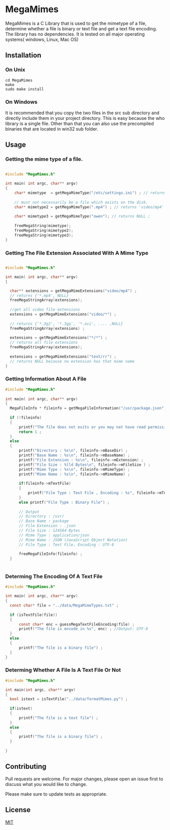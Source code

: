 # MegaMimes

MegaMimes is a C Library that is used to get the mimetype of a file, determine
whether a file is binary or text file and get a text file encoding. The library 
has no dependencies. It is tested on all major operating systems( windows, Linux, Mac OS)

## Installation

### On Unix

```
cd MegaMimes 
make 
sudo make install 
```

### On Windows 

It is recommended that you copy the two files in the src sub directory 
and directly include them in your project directory. This is easy because 
the who library is a single file. Other than that you can also use the
precompiled binaries that are located in win32 sub folder.

## Usage

### Getting  the  mime  type  of  a  file.
  
```c

#include "MegaMimes.h"
   
int main( int argc, char** argv)
{
    char* mimetype  = getMegaMimeType("/etc/settings.ini") ; // returns ''
 		
    // must not necessarily be a file which exists on the disk. 
    char* mimetype2 = getMegaMimeType(".mp4") ; // returns 'video/mp4'
 	
    char* mimetype3 = getMegaMimeType("owen"); // returns NULL ;
    
    freeMegaString(mimetype);
    freeMegaString(mimetype2);
    freeMegaString(mimetype3);
}
  ``` 

### Getting The File Extension Associated With A Mime Type
  
  ```c
  
  #include "MegaMimes.h"
  
  int main( int argc, char** argv)
  {
  
    char** extensions = getMegaMimeExtensions("video/mp4") ;
    // returns {'*.mp4', NULL}
    freeMegaStringArray(extensions);
    
    //get all video file extensions
    extensions = getMegaMimeExtensions("video/*") ;
    
    // returns {'*.3g2', '*.3gp', '*.avi', .... ,NULL}
    freeMegaStringArray(extensions) ;
    
    extensions = getMegaMimeExtensions("*/*") ;
    // returns all file extensions
 	freeMegaStringArray(extensions);
    
    extensions = getMegaMimeExtensions("text/rr") ;
    // returns NULL because no extension has that mime name  
 }
  ```
   
  
### Getting Information About A File 
  
  ```c
 #include "MegaMimes.h"
   
 int main( int argc, char** argv)
 {
    MegaFileInfo * fileinfo = getMegaFileInformation("/usr/package.json") ;
  	
    if (!fileinfo) 
  	{ 
        printf("The file does not exits or you may not have read permission.");
        return 1 ;
    }
    else
    {	
        printf("Directory : %s\n", fileinfo->mBaseDir) ;
        printf("Base Name : %s\n", fileinfo->mBaseName) ;
        printf("File Extension : %s\n", fileinfo->mExtension) ;
        printf("File Size : %lld Bytes\n", fileinfo->mFileSize ) ;
        printf("Mime Type : %s\n", fileinfo->mMimeType) ;
        printf("Mime Name : %s\n", fileinfo->mMimeName) ;
        
        if(fileinfo->mTextFile)
        {
            printf("File Type : Text File , Encoding : %s", fileinfo->mTextEncoding);
        }
        else printf("File Type : Binary File") ;
        
        // Output 
        // Directory : /usr/
        // Base Name : package
        // File Extension : .json 
        // File Size : 124564 Bytes
        // Mime Type : application/json 
        // Mime Name : JSON (JavaScript Object Notation)
        // File Type : Text File, Encoding : UTF-8
        
        freeMegaFileInfo(fileinfo) ;
 	}
   
  ```

### Determing The Encoding Of A Text File

  ```c
  #include "MegaMimes.h"
  
  int main( int argc, char** argv)
  {
    const char* file = "../data/MegaMimeTypes.txt" ;
    
    if (isTextFile(file))
    {
        const char* enc = guessMegaTextFileEncoding(file) ;
        printf("The file is encode in %s", enc) ; //Output: UTF-8
    }
    else
    {
        printf("The file is a binary file") ;
    }
  } 
  ```

### Determing Whether A  File Is A Text File Or Not 
  
  ```c
  #include "MegaMimes.h"
  
  int main(int argc, char** argv)
  {
    bool istext = isTextFile("../data/formatMimes.py") ;
    
    if(istext)
    {
        printf("The file is a text file") ;
    }
    else
    {
        printf("The file is a binary file") ;
    }
    
  }
  ```
  
## Contributing
Pull requests are welcome. For major changes, please open an issue first to discuss what you would like to change.

Please make sure to update tests as appropriate.

## License
[MIT](https://choosealicense.com/licenses/mit/)
